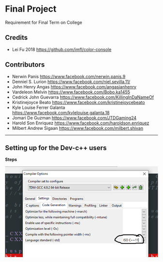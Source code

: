 # Final Project

Requirement for Final Term on College

## Credits

- Lei Fu 2018       <https://github.com/imfl/color-console>

## Contributors 

- Nerwin Panis      <https://www.facebook.com/nerwin.panis.9>
- Denniel S. Lurion     <https://www.facebook.com/niel.sevilla.11/>
- John Henry Angas      <https://www.facebook.com/angasjanhenry>
- Vardeleon Melvin      <https://www.facebook.com/Bobo.ka1455>
- Cedrick John Guevarra     <https://www.facebook.com/KillingInDaNameOf>
- Kristinejoyce Beato       <https://www.facebook.com/kristinejoycebeato>
- Kyle Louise Ferrer Galanta        <https://www.facebook.com/kylelouise.galanta.18>
- Jomari De Guzman      <https://www.facebook.com/JTDGaming24>
- Harold Son Enriquez       <https://www.facebook.com/haroldson.enriquez>
- Milbert Andrew Sigaan     <https://www.facebook.com/milbert.shivan>

---

## Setting up for the Dev-c++ users

**Steps**

<img src="images\fifth_step.png">



